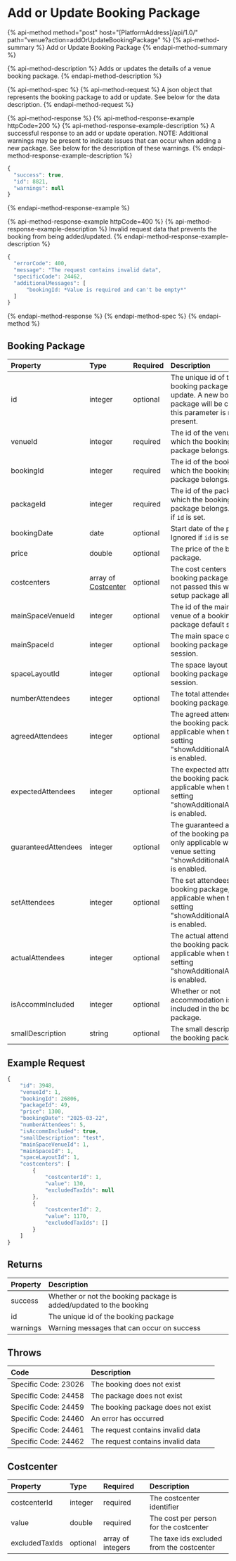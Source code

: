 # Add or Update Booking Package

{% api-method method="post" host="\[PlatformAddress\]/api/1.0/" path="venue?action=addOrUpdateBookingPackage" %}
{% api-method-summary %}
Add or Update Booking Package
{% endapi-method-summary %}

{% api-method-description %}
Adds or updates the details of a venue booking package.
{% endapi-method-description %}

{% api-method-spec %}
{% api-method-request %}
A json object that represents the booking package to add or update. See below for the data description.
{% endapi-method-request %}

{% api-method-response %}
{% api-method-response-example httpCode=200 %}
{% api-method-response-example-description %}
A successful response to an add or update operation. NOTE: Additional warnings may be present to indicate issues that can occur when adding a new  package. See below for the description of these warnings.
{% endapi-method-response-example-description %}

```javascript
{
  "success": true,
  "id": 8821,
  "warnings": null
}
```

{% endapi-method-response-example %}

{% api-method-response-example httpCode=400 %}
{% api-method-response-example-description %}
Invalid request data that prevents the booking from being added/updated.
{% endapi-method-response-example-description %}

```javascript
{
  "errorCode": 400,
  "message": "The request contains invalid data",
  "specificCode": 24462,
  "additionalMessages": [
      "bookingId: *Value is required and can't be empty*"
  ]
}
```

{% endapi-method-response %}
{% endapi-method-spec %}
{% endapi-method %}

## Booking Package

| Property               | Type    | Required | Description                                                                                                             |
| :--------------------- | :------ | :------- | :---------------------------------------------------------------------------------------------------------------------- |
| id                     | integer | optional | The unique id of the booking package to update. A new booking package will be created if this parameter is not present. |
| venueId                | integer | required | The id of the venue to which the booking package belongs.                                                               |
| bookingId              | integer | required | The id of the booking to which the booking package belongs.                                                             |
| packageId              | integer | required | The id of the package to which the booking package belongs. Ignored if `id` is set.                                     |
| bookingDate            | date    | optional | Start date of the package. Ignored if `id` is set.                                                                      |
| price                  | double  | optional | The price of the booking package.                                                                                       |
| costcenters            | array of [Costcenter](add-or-update-booking-package.md#costcenter) | optional | The cost centers of the booking package. If "price" not passed this will use setup package allocation |
| mainSpaceVenueId       | integer | optional | The id of the main space venue of a booking package default session.                                                    |
| mainSpaceId            | integer | optional | The main space of the booking package default session.                                                                  |
| spaceLayoutId          | integer | optional | The space layout of the booking package default session.                                                                |
| numberAttendees        | integer | optional | The total attendees of the booking package.                                                                             |
| agreedAttendees        | integer | optional | The agreed attendees of the booking package, only applicable when the venue setting "showAdditionalAttendees" is enabled. |
| expectedAttendees      | integer | optional | The expected attendees of the booking package, only applicable when the venue setting "showAdditionalAttendees" is enabled. |
| guaranteedAttendees    | integer | optional | The guaranteed attendees of the booking package, only applicable when the venue setting "showAdditionalAttendees" is enabled. |
| setAttendees           | integer | optional | The set attendees of the booking package, only applicable when the venue setting "showAdditionalAttendees" is enabled.  |
| actualAttendees        | integer | optional | The actual attendees of the booking package, only applicable when the venue setting "showAdditionalAttendees" is enabled. |
| isAccommIncluded       | integer | optional | Whether or not accommodation is included in the booking package.                                                        |
| smallDescription       | string  | optional | The small description of the booking package.                                                                           |


## Example Request

```javascript
{
    "id": 3948,
    "venueId": 1,
    "bookingId": 26806,
    "packageId": 49,
    "price": 1300,
    "bookingDate": "2025-03-22",
    "numberAttendees": 5,
    "isAccommIncluded": true,
    "smallDescription": "test",
    "mainSpaceVenueId": 1,
    "mainSpaceId": 1,
    "spaceLayoutId": 1,
    "costcenters": [
        {
            "costcenterId": 1,
            "value": 130,
            "excludedTaxIds": null
        },
        {
            "costcenterId": 2,
            "value": 1170,
            "excludedTaxIds": []
        }
    ]
}
```

## Returns

| Property | Description                                                |
| :------- | :--------------------------------------------------------- |
| success  | Whether or not the booking package is added/updated to the booking |
| id       | The unique id of the booking package                       |
| warnings | Warning messages that can occur on success                 |

## Throws

| Code                 | Description                       |
| :------------------- | :-------------------------------- |
| Specific Code: 23026 | The booking does not exist        |
| Specific Code: 24458 | The package does not exist        |
| Specific Code: 24459 | The booking package does not exist|
| Specific Code: 24460 | An error has occurred             |
| Specific Code: 24461 | The request contains invalid data |
| Specific Code: 24462 | The request contains invalid data |

## Costcenter
| Property | Type | Required | Description |
| :--- | :--- | :--- | :--- |
| costcenterId | integer | required | The costcenter identifier |
| value | double | required | The cost per person for the costcenter |
| excludedTaxIds | optional | array of integers | The taxe ids excluded from the costcenter |
